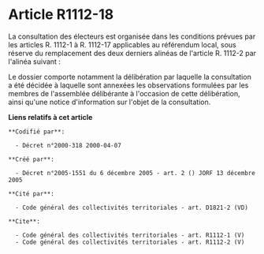 # Article R1112-18

La consultation des électeurs est organisée dans les conditions prévues par les articles R. 1112-1 à R. 1112-17 applicables
au référendum local, sous réserve du remplacement des deux derniers alinéas de l'article R. 1112-2 par l'alinéa suivant : 

Le dossier comporte notamment la délibération par laquelle la consultation a été décidée à laquelle sont annexées les
observations formulées par les membres de l'assemblée délibérante à l'occasion de cette délibération, ainsi qu'une notice
d'information sur l'objet de la consultation.

**Liens relatifs à cet article**

	**Codifié par**:

	  - Décret n°2000-318 2000-04-07

	**Créé par**:

	  - Décret n°2005-1551 du 6 décembre 2005 - art. 2 () JORF 13 décembre 2005

	**Cité par**:

	  - Code général des collectivités territoriales - art. D1821-2 (VD)

	**Cite**:

	  - Code général des collectivités territoriales - art. R1112-1 (V)
	  - Code général des collectivités territoriales - art. R1112-2 (V)

